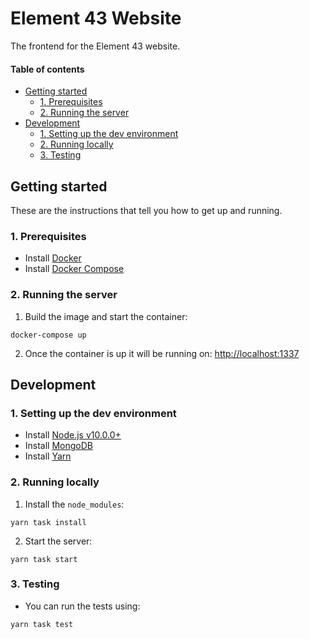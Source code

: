 # Element 43 Website

The frontend for the Element 43 website.

#### Table of contents

* [Getting started](#getting-started)
    * [1. Prerequisites](#1-prerequisites)
    * [2. Running the server](#2-running-the-server)
* [Development](#development)
    * [1. Setting up the dev environment](#1-setting-up-the-dev-environment)
    * [2. Running locally](#2-running-locally)
    * [3. Testing](#3-testing)

## Getting started

These are the instructions that tell you how to get up and running.

### 1. Prerequisites

* Install [Docker](https://docs.docker.com/install/)
* Install [Docker Compose](https://docs.docker.com/compose/install/)

### 2. Running the server

1. Build the image and start the container:

```shell script
docker-compose up
```

2. Once the container is up it will be running on: [http://localhost:1337](http://localhost:1337)

## Development

### 1. Setting up the dev environment

* Install [Node.js v10.0.0+](https://nodejs.org/en/)
* Install [MongoDB](https://www.mongodb.com/download-center/community)
* Install [Yarn](https://yarnpkg.com/lang/en/docs/install)

### 2. Running locally

1. Install the `node_modules`:
```shell script
yarn task install
```

2. Start the server:
```shell script
yarn task start
```

### 3. Testing

* You can run the tests using:
```shell script
yarn task test
```
